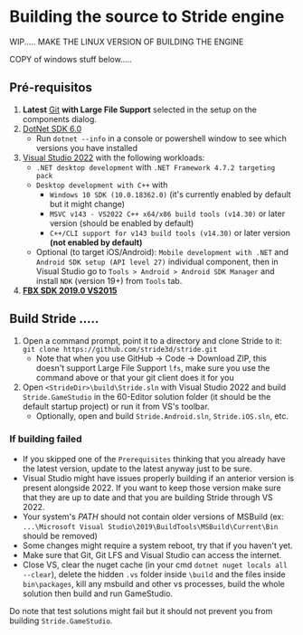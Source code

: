 ﻿# Building the source to Stride engine

WIP.....
MAKE THE LINUX VERSION OF BUILDING THE ENGINE

COPY of windows stuff below.....
## Pré-requisitos

1. **Latest** [Git](https://git-scm.com/downloads) **with Large File Support** selected in the setup on the components dialog.
2. [DotNet SDK 6.0](https://dotnet.microsoft.com/en-us/download/dotnet/6.0)
    - Run `dotnet --info` in a console or powershell window to see which versions you have installed
3. [Visual Studio 2022](https://www.visualstudio.com/downloads/) with the following workloads:
    - `.NET desktop development` with `.NET Framework 4.7.2 targeting pack`
    - `Desktop development with C++` with
        - `Windows 10 SDK (10.0.18362.0)` (it's currently enabled by default but it might change)
        - `MSVC v143 - VS2022 C++ x64/x86 build tools (v14.30)` or later version (should be enabled by default)
        - `C++/CLI support for v143 build tools (v14.30)` or later version **(not enabled by default)**
    - Optional (to target iOS/Android): `Mobile development with .NET` and `Android SDK setup (API level 27)` individual component, then in Visual Studio go to `Tools > Android > Android SDK Manager` and install `NDK` (version 19+) from `Tools` tab.
4. **[FBX SDK 2019.0 VS2015](https://www.autodesk.com/developer-network/platform-technologies/fbx-sdk-2019-0)**

## Build Stride .....

1. Open a command prompt, point it to a directory and clone Stride to it: `git clone https://github.com/stride3d/stride.git`
    - Note that when you use GitHub -> Code -> Download ZIP, this doesn't support Large File Support ```lfs```, make sure you use the command above or that your git client does it for you
2. Open `<StrideDir>\build\Stride.sln` with Visual Studio 2022 and build `Stride.GameStudio` in the 60-Editor solution folder (it should be the default startup project) or run it from VS's toolbar.
    - Optionally, open and build `Stride.Android.sln`, `Stride.iOS.sln`, etc.



### If building failed
* If you skipped one of the `Prerequisites` thinking that you already have the latest version, update to the latest anyway just to be sure.
* Visual Studio might have issues properly building if an anterior version is present alongside 2022. If you want to keep those version make sure that they are up to date and that you are building Stride through VS 2022.
* Your system's *PATH* should not contain older versions of MSBuild (ex: `...\Microsoft Visual Studio\2019\BuildTools\MSBuild\Current\Bin` should be removed)
* Some changes might require a system reboot, try that if you haven't yet.
* Make sure that Git, Git LFS and Visual Studio can access the internet.
* Close VS, clear the nuget cache (in your cmd `dotnet nuget locals all --clear`), delete the hidden `.vs` folder inside `\build` and the files inside `bin\packages`, kill any msbuild and other vs processes, build the whole solution then build and run GameStudio.

Do note that test solutions might fail but it should not prevent you from building `Stride.GameStudio`.


